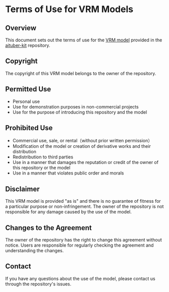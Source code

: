 # Terms of Use for VRM Models

## Overview
This document sets out the terms of use for the [VRM model](https://github.com/tegnike/aituber-kit/blob/feature/update-instructions/public/AvatarSample_B.vrm) provided in the [aituber-kit](https://github.com/tegnike/aituber-kit) repository.

## Copyright
The copyright of this VRM model belongs to the owner of the repository.

## Permitted Use
- Personal use
- Use for demonstration purposes in non-commercial projects
- Use for the purpose of introducing this repository and the model

## Prohibited Use
- Commercial use, sale, or rental（without prior written permission）
- Modification of the model or creation of derivative works and their distribution
- Redistribution to third parties
- Use in a manner that damages the reputation or credit of the owner of this repository or the model
- Use in a manner that violates public order and morals

## Disclaimer
This VRM model is provided "as is" and there is no guarantee of fitness for a particular purpose or non-infringement. The owner of the repository is not responsible for any damage caused by the use of the model.

## Changes to the Agreement
The owner of the repository has the right to change this agreement without notice. Users are responsible for regularly checking the agreement and understanding the changes.

## Contact
If you have any questions about the use of the model, please contact us through the repository's issues.

